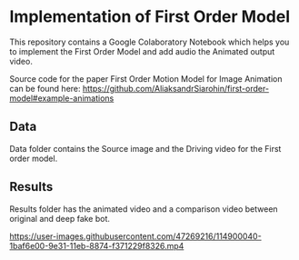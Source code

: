 # Implementation of First Order Model

This repository contains a Google Colaboratory Notebook which helps you to implement the First Order Model and add audio the Animated output video.

Source code for the paper First Order Motion Model for Image Animation can be found here: https://github.com/AliaksandrSiarohin/first-order-model#example-animations

## Data
Data folder contains the Source image and the Driving video for the First order model.

## Results
Results folder has the animated video and a comparison video between original and deep fake bot.


https://user-images.githubusercontent.com/47269216/114900040-1baf6e00-9e31-11eb-8874-f371229f8326.mp4


